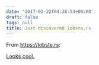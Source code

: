```yaml
---
date: '2017-02-22T04:36:54+00:00'
draft: false
tags: null
title: Just discovered lobste.rs
---
```


From https://lobste.rs:

[Looks cool.](https://lobste.rs)
